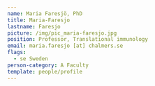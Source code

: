 ```yaml
---
name: Maria Faresjö, PhD
title: Maria-Faresjo
lastname: Faresjo
picture: /img/pic_maria-faresjo.jpg
position: Professor, Translational immunology
email: maria.faresjo [at] chalmers.se
flags:
  - se Sweden
person-category: A Faculty
template: people/profile
---
```

